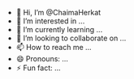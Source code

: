 - 👋 Hi, I’m @ChaimaHerkat
- 👀 I’m interested in ...
- 🌱 I’m currently learning ...
- 💞️ I’m looking to collaborate on ...
- 📫 How to reach me ...
- 😄 Pronouns: ...
- ⚡ Fun fact: ...

<!---
ChaimaHerkat/ChaimaHerkat is a ✨ special ✨ repository because its `README.md` (this file) appears on your GitHub profile.
You can click the Preview link to take a look at your changes.
--->
